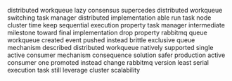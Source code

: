distributed workqueue lazy consensus supercedes distributed workqueue switching task manager distributed implementation able run task node cluster time keep sequential execution property task manager intermediate milestone toward final implementation drop property rabbitmq queue workqueue created event pushed instead brittle exclusive queue mechanism described distributed workqueue natively supported single active consumer mechanism consequence solution safer production active consumer one promoted instead change rabbitmq version least serial execution task still leverage cluster scalability